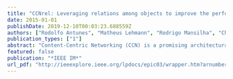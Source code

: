 ```yaml
---
title: "CCNrel: Leveraging relations among objects to improve the performance of CCN"
date: 2015-01-01
publishDate: 2019-12-10T00:03:23.688559Z
authors: ["Rodolfo Antunes", "Matheus Lehmann", "Rodrigo Mansilha", "Christian Esteve Rothenberg", "Luciano P Gaspary", "Marinho Barcellos"]
publication_types: ["1"]
abstract: "Content-Centric Networking (CCN) is a promising architectural approach that focuses on the efficient distribution of uniquely named data objects. A piece of content is represented by a single object in the network and is divided into multiple chunks which can be uniquely named and cached by network nodes. However, in its current form, the potential of CCN is not fully exploited due to the lack of common means to express and take advantage from possible relations that may exist among different objects. Our work explores the simple yet effective idea of supporting and exploiting such relations in CCN. In this paper, we present CCNrel as a backward-compatible mechanism for CCN that enables publishers to distribute contents as related objects. Differently from existing relation mechanisms, which focus on one type of content and are application-specific, CCNrel is generic and enables the use of relations in both current and novel application domains. First, we discuss CCNrel fundamental concepts and main design aspects. Next, we use CCNrel as foundation for a case study of data redundancy elimination in multimedia content distribution. Through extensive simulation work we evaluate the potential benefits of leveraging relations measured by the clients experience and overall network efficiency. Results of the presented use case show that, on average and when compared to default CCN operations, content download times are improved in 34%, publishers load in 56%, and the network bandwidth usage in 43"
featured: false
publication: "*IEEE IM*"
url_pdf: "http://ieeexplore.ieee.org/lpdocs/epic03/wrapper.htm?arnumber=7140293 papers3://publication/doi/10.1109/INM.2015.7140293"
---
```


